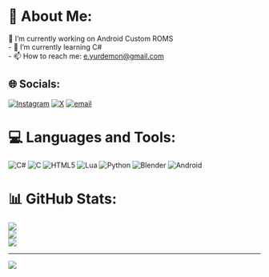 # 💫 About Me:
🔭 I’m currently working on Android Custom ROMS<br>- 🌱 I’m currently learning C#<br>- 📫 How to reach me: e.yurdemon@gmail.com


## 🌐 Socials:
[![Instagram](https://img.shields.io/badge/Instagram-%23E4405F.svg?logo=Instagram&logoColor=white)](https://instagram.com/akifemre.258) [![X](https://img.shields.io/badge/X-black.svg?logo=X&logoColor=white)](https://x.com/Yurdemon) [![email](https://img.shields.io/badge/Email-D14836?logo=gmail&logoColor=white)](mailto:e.yurdemon@gmail.com) 

# 💻 Languages and Tools:
![C#](https://img.shields.io/badge/c%23-%23239120.svg?style=for-the-badge&logo=csharp&logoColor=white) ![C](https://img.shields.io/badge/c-%2300599C.svg?style=for-the-badge&logo=c&logoColor=white) ![HTML5](https://img.shields.io/badge/html5-%23E34F26.svg?style=for-the-badge&logo=html5&logoColor=white) ![Lua](https://img.shields.io/badge/lua-%232C2D72.svg?style=for-the-badge&logo=lua&logoColor=white) ![Python](https://img.shields.io/badge/python-3670A0?style=for-the-badge&logo=python&logoColor=ffdd54) ![Blender](https://img.shields.io/badge/blender-%23F5792A.svg?style=for-the-badge&logo=blender&logoColor=white) ![Android](https://img.shields.io/badge/-Android-3DDC84?style=for-the-badge&logo=android&logoColor=white)
# 📊 GitHub Stats:
![](https://github-readme-stats.vercel.app/api?username=Yurdemon&theme=gotham&hide_border=false&include_all_commits=true&count_private=false)<br/>
![](https://nirzak-streak-stats.vercel.app/?user=Yurdemon&theme=gotham&hide_border=false)<br/>
![](https://github-readme-stats.vercel.app/api/top-langs/?username=Yurdemon&theme=gotham&hide_border=false&include_all_commits=true&count_private=false&layout=compact)

---
[![](https://visitcount.itsvg.in/api?id=Yurdemon&icon=0&color=0)](https://visitcount.itsvg.in)

<!-- Proudly created with GPRM ( https://gprm.itsvg.in ) -->
